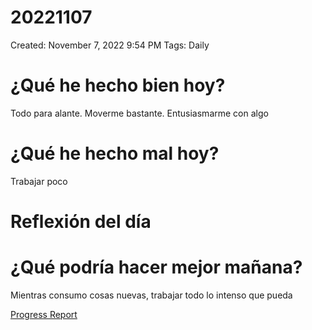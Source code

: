 # 20221107

Created: November 7, 2022 9:54 PM
Tags: Daily

# ¿Qué he hecho bien hoy?

Todo para alante. Moverme bastante. Entusiasmarme con algo

# ¿Qué he hecho mal hoy?

Trabajar poco

# Reflexión del día

# ¿Qué podría hacer mejor mañana?

Mientras consumo cosas nuevas, trabajar todo lo intenso que pueda

[Progress Report](Progress%20Report%2014bbd9609acc4700b4a4ff6ee5133208.md)
